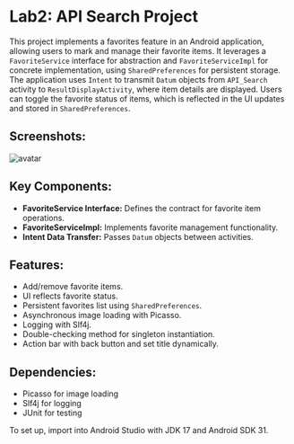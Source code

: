 # Lab2: API Search Project

This project implements a favorites feature in an Android application, allowing users to mark and manage their favorite items. It leverages a `FavoriteService` interface for abstraction and `FavoriteServiceImpl` for concrete implementation, using `SharedPreferences` for persistent storage. The application uses `Intent` to transmit `Datum` objects from `API_Search` activity to `ResultDisplayActivity`, where item details are displayed. Users can toggle the favorite status of items, which is reflected in the UI updates and stored in `SharedPreferences`.

## Screenshots:
![avatar](https://github.com/dxhInter/mb-lab2/blob/master/env-setup.jpg)

## Key Components:
- **FavoriteService Interface:** Defines the contract for favorite item operations.
- **FavoriteServiceImpl:** Implements favorite management functionality.
- **Intent Data Transfer:** Passes `Datum` objects between activities.

## Features:
- Add/remove favorite items.
- UI reflects favorite status.
- Persistent favorites list using `SharedPreferences`.
- Asynchronous image loading with Picasso.
- Logging with Slf4j.
- Double-checking method for singleton instantiation.
- Action bar with back button and set title dynamically.

## Dependencies:
- Picasso for image loading
- Slf4j for logging
- JUnit for testing

To set up, import into Android Studio with JDK 17 and Android SDK 31.
